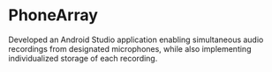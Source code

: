 # PhoneArray

Developed an Android Studio application enabling simultaneous audio recordings from designated microphones, while also implementing individualized storage of each recording.
